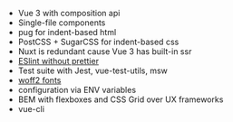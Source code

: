 * Vue 3 with composition api
* Single-file components
* pug for indent-based html
* PostCSS + SugarCSS for indent-based css
* Nuxt is redundant cause Vue 3 has built-in ssr
* [ESlint without prettier](https://eslint.org/docs/rules/indent)
* Test suite with Jest, vue-test-utils, msw
* [woff2 fonts](https://caniuse.com/woff2)
* configuration via ENV variables
* BEM with flexboxes and CSS Grid over UX frameworks
* vue-cli 
